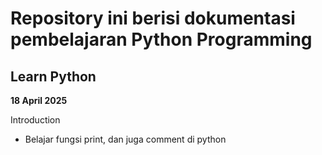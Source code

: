 # Repository ini berisi dokumentasi pembelajaran Python Programming

## Learn Python
**18 April 2025** <br>

Introduction
* Belajar fungsi print, dan juga comment di python